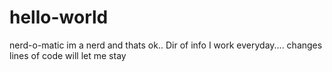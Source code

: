 # hello-world
nerd-o-matic
im a nerd and thats ok..
Dir of info I work everyday....
changes lines of code will let me stay
